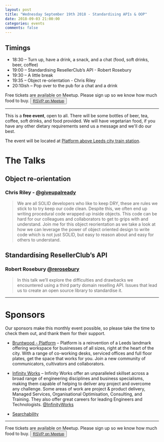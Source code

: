 ```yaml
---
layout: post
title: "Wednesday September 19th 2018 - Standardising APIs & OOP"
date: 2018-09-03 21:00:00
categories: events
comments: false
---
```


## Timings

* 18:30 – Turn up, have a drink, a snack, and a chat (food, soft drinks, beer, coffee)
* 19:00 – Standardising ResellerClub’s API - Robert Rosebury
* 19:30 – A little break
* 19:35 – Object re-orientation - Chris Riley
* 20:10ish – Pop over to the pub for a chat and a drink

Free tickets are available on Meetup. Please sign up so we know how much food to buy. <button>[RSVP on Meetup](https://www.meetup.com/leedsphp/events/253971927/)</button>

<hr/>

This is a **free event**, open to all. There will be some bottles of beer, tea, coffee, soft drinks, and food provided. We will have vegetarian food, if you have any other dietary requirements send us a message and we'll do our best.

The event will be located at [Platform above Leeds city train station](https://bruntwood.co.uk/our-locations/leeds/platform/).

# The Talks

## Object re-orientation

### Chris Riley - [@giveupalready](https://twitter.com/giveupalready)

> We are all SOLID developers who like to keep DRY, these are rules we stick to to try keep our code clean. Despite this, we often end up writing procedural code wrapped up inside objects. This code can be hard for our colleagues and collaborators to get to grips with and understand.
> Join me for this object reorientation as we take a look at how we can leverage the power of object oriented design to write code which is not just SOLID, but easy to reason about and easy for others to understand.

## Standardising ResellerClub’s API

### Robert Rosebury [@rerosebury](https://twitter.com/rerosebury)

> In this talk we’ll explore the difficulties and drawbacks we encountered using a third party domain reselling API. Issues that lead us to create an open source library to standardise it.

<hr/>

# Sponsors

Our sponsors make this monthly event possible, so please take the time to check them out, and thank them for their support.

* [Bruntwood - Platform](https://bruntwood.co.uk/our-locations/leeds/platform/) – Platform is a reinvention of a Leeds landmark offering workspace for businesses of all sizes, right at the heart of the city. With a range of co-working desks, serviced offices and full floor plates, get the space that works for you. Join a new community of communicators, cultivators and collaborators.

* [Infinity Works](https://www.infinityworks.com/) – Infinity Works offer an unparalleled skillset across a broad range of engineering disciplines and business specialisms, making them capable of helping to deliver any project and overcome any challenge. Some areas of work are project & product delivery, Managed Services, Organisational Optimisation, Consulting, and Training. They also offer great careers for leading Engineers and Technologists. [@InfinityWorks](https://twitter.com/InfinityWorks)

* [Searchability](https://searchability.co.uk/)

<hr/>

Free tickets are available on Meetup. Please sign up so we know how much food to buy. <button>[RSVP on Meetup](https://www.meetup.com/leedsphp/events/253971927/)</button>
